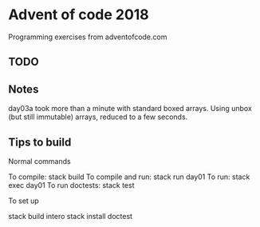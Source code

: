# Advent of code 2018

Programming exercises from adventofcode.com

## TODO

## Notes

day03a took more than a minute with standard boxed arrays. Using unbox (but still immutable) arrays,
reduced to a few seconds.

## Tips to build

Normal commands

To compile: stack build
To compile and run: stack run day01
To run: stack exec day01
To run doctests: stack test


To set up

stack build intero
stack install doctest

